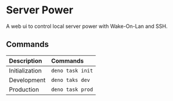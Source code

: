 # Server Power

A web ui to control local server power with Wake-On-Lan and SSH.

## Commands

| Description    | Commands        |
|:-------------- |:--------------- |
| Initialization |`deno task init` |
| Development    |`deno taks dev`  |
| Production     |`deno task prod` |
